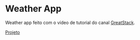 # Weather App
Weather app feito com o vídeo de tutorial do canal <a href="https://www.youtube.com/watch?v=MIYQR-Ybrn4&list=PLjwm_8O3suyOgDS_Z8AWbbq3zpCmR-WE9&index=1">GreatStack</a>. <p><a href="https://ana-cassia-invernizzi.github.io/weather-app/"/>Projeto</a></p>
